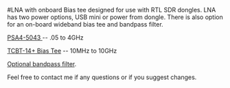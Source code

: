 #LNA with onboard Bias tee designed for use with RTL SDR dongles. LNA has two power options, USB mini or power from dongle. There is also option for an on-board wideband bias tee and bandpass filter.

[PSA4-5043 ](http://www.minicircuits.com/pdfs/PSA4-5043+.pdf) -- .05 to 4GHz  

[TCBT-14+ Bias Tee](http://www.minicircuits.com/pdfs/TCBT-14+.pdf) -- 10MHz to 10GHz  

[Optional bandpass filter](http://www.minicircuits.com/products/filters_sm_bandpass.shtml). 

Feel free to contact me  if any questions or if you suggest changes. 

